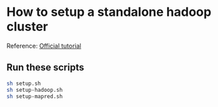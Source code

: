 # How to setup a standalone hadoop cluster


Reference: [Official tutorial](https://hadoop.apache.org/docs/r2.8.0/hadoop-project-dist/hadoop-common/SingleCluster.html#Prepare_to_Start_the_Hadoop_Cluster)

## Run these scripts
```sh
sh setup.sh
sh setup-hadoop.sh
sh setup-mapred.sh
```